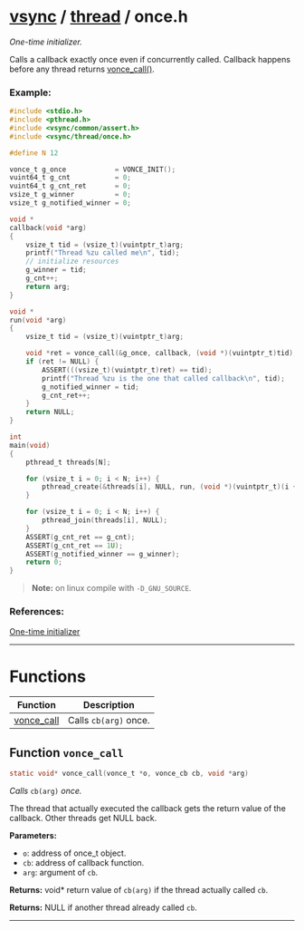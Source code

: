 #  [vsync](../README.md) / [thread](README.md) / once.h
_One-time initializer._ 

Calls a callback exactly once even if concurrently called. Callback happens before any thread returns [vonce_call()](once.h.md#function-vonce_call).


### Example:



```c
#include <stdio.h>
#include <pthread.h>
#include <vsync/common/assert.h>
#include <vsync/thread/once.h>

#define N 12

vonce_t g_once            = VONCE_INIT();
vuint64_t g_cnt           = 0;
vuint64_t g_cnt_ret       = 0;
vsize_t g_winner          = 0;
vsize_t g_notified_winner = 0;

void *
callback(void *arg)
{
    vsize_t tid = (vsize_t)(vuintptr_t)arg;
    printf("Thread %zu called me\n", tid);
    // initialize resources
    g_winner = tid;
    g_cnt++;
    return arg;
}

void *
run(void *arg)
{
    vsize_t tid = (vsize_t)(vuintptr_t)arg;

    void *ret = vonce_call(&g_once, callback, (void *)(vuintptr_t)tid);
    if (ret != NULL) {
        ASSERT(((vsize_t)(vuintptr_t)ret) == tid);
        printf("Thread %zu is the one that called callback\n", tid);
        g_notified_winner = tid;
        g_cnt_ret++;
    }
    return NULL;
}

int
main(void)
{
    pthread_t threads[N];

    for (vsize_t i = 0; i < N; i++) {
        pthread_create(&threads[i], NULL, run, (void *)(vuintptr_t)(i + 1));
    }

    for (vsize_t i = 0; i < N; i++) {
        pthread_join(threads[i], NULL);
    }
    ASSERT(g_cnt_ret == g_cnt);
    ASSERT(g_cnt_ret == 1U);
    ASSERT(g_notified_winner == g_winner);
    return 0;
}
```



> **Note:** on linux compile with `-D_GNU_SOURCE`.


### References:
 [One-time initializer](https://www.remlab.net/op/futex-misc.shtml) 

---
# Functions 

| Function | Description |
|---|---|
| [vonce_call](once.h.md#function-vonce_call) | Calls `cb(arg)` once.  |

##  Function `vonce_call`

```c
static void* vonce_call(vonce_t *o, vonce_cb cb, void *arg)
``` 
_Calls_ `cb(arg)` _once._ 


The thread that actually executed the callback gets the return value of the callback. Other threads get NULL back.



**Parameters:**

- `o`: address of once_t object. 
- `cb`: address of callback function. 
- `arg`: argument of `cb`. 


**Returns:** void* return value of `cb(arg)` if the thread actually called `cb`. 

**Returns:** NULL if another thread already called `cb`. 




---
